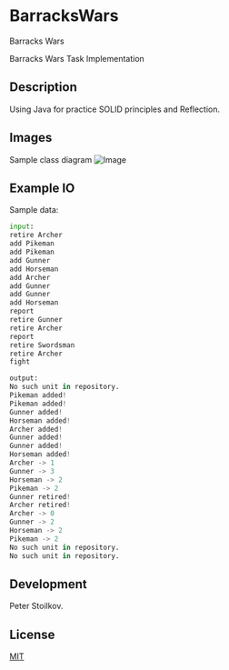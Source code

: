 # BarracksWars
Barracks Wars

Barracks Wars Task Implementation

## Description

Using Java for practice SOLID principles and Reflection.

## Images
Sample class diagram
![Image](https://i.ibb.co/zSvy9Yt/barracks-wars.png)

## Example IO
Sample data:
```python
input:
retire Archer
add Pikeman
add Pikeman
add Gunner
add Horseman
add Archer
add Gunner
add Gunner
add Horseman
report
retire Gunner
retire Archer
report
retire Swordsman
retire Archer
fight

output:
No such unit in repository.
Pikeman added!
Pikeman added!
Gunner added!
Horseman added!
Archer added!
Gunner added!
Gunner added!
Horseman added!
Archer -> 1
Gunner -> 3
Horseman -> 2
Pikeman -> 2
Gunner retired!
Archer retired!
Archer -> 0
Gunner -> 2
Horseman -> 2
Pikeman -> 2
No such unit in repository.
No such unit in repository.

```

## Development

Peter Stoilkov.

## License

[MIT](https://choosealicense.com/licenses/mit/)
